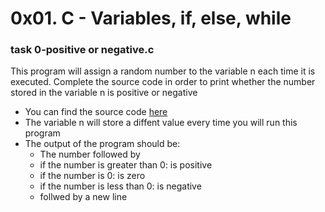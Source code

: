 # 0x01. C - Variables, if, else, while

### task 0-positive or negative.c

This program will assign a random number to the variable n each time it is executed. Complete the source code in order to print whether the number stored in the variable n is positive or negative
* You can find the source code [here](https://github.com/alx-tools/0x01.c/blob/master/0-positive_or_negative_c)
* The variable n will store a diffent value every time you will run this program
* The output of the program should be:
    * The number followed by
	* if the number is greater than 0: is positive
	* if the number is 0: is zero
	* if the number is less than 0: is negative
    * follwed by a new line 
